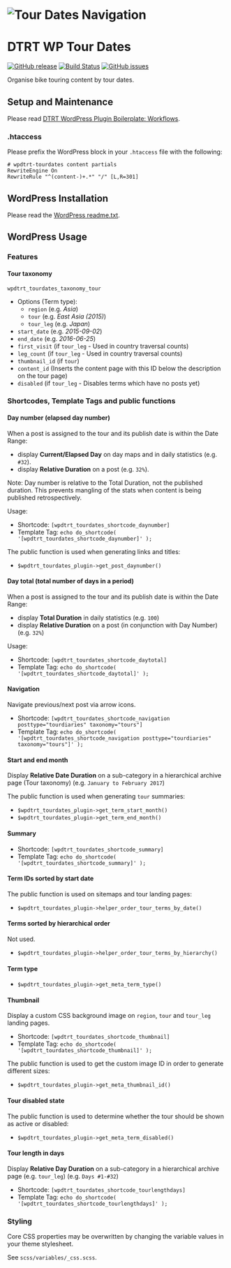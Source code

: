 # ![Tour Dates Navigation](images/github-header.png)

# DTRT WP Tour Dates

[![GitHub release](https://img.shields.io/github/release/dotherightthing/wpdtrt-tourdates.svg)](https://github.com/dotherightthing/wpdtrt-tourdates/releases) [![Build Status](https://github.com/dotherightthing/wpdtrt-tourdates/workflows/Build%20and%20release%20if%20tagged/badge.svg)](https://github.com/dotherightthing/wpdtrt-tourdates/actions?query=workflow%3A%22Build+and+release+if+tagged%22) [![GitHub issues](https://img.shields.io/github/issues/dotherightthing/wpdtrt-tourdates.svg)](https://github.com/dotherightthing/wpdtrt-tourdates/issues)

Organise bike touring content by tour dates.

## Setup and Maintenance

Please read [DTRT WordPress Plugin Boilerplate: Workflows](https://github.com/dotherightthing/wpdtrt-plugin-boilerplate/wiki/Workflows).

### .htaccess

Please prefix the WordPress block in your `.htaccess` file with the following:

```
# wpdtrt-tourdates content partials
RewriteEngine On
RewriteRule "^(content-)+.*" "/" [L,R=301]
```

## WordPress Installation

Please read the [WordPress readme.txt](readme.txt).

## WordPress Usage

### Features

#### Tour taxonomy

`wpdtrt_tourdates_taxonomy_tour`

* Options (Term type):
   * `region` (e.g. *Asia*)
   * `tour` (e.g. *East Asia (2015)*)
   * `tour_leg` (e.g. *Japan*)
* `start_date` (e.g. *2015-09-02*)
* `end_date` (e.g. *2016-06-25*)
* `first_visit` (if `tour_leg` - Used in country traversal counts)
* `leg_count` (if `tour_leg` - Used in country traversal counts)
* `thumbnail_id` (if `tour`)
* `content_id` (Inserts the content page with this ID below the description on the tour page)
* `disabled` (if `tour_leg` - Disables terms which have no posts yet)

### Shortcodes, Template Tags and public functions

#### Day number (elapsed day number)

When a post is assigned to the tour and its publish date is within the Date Range:

* display **Current/Elapsed Day** on day maps and in daily statistics (e.g. `#32`).
* display **Relative Duration** on a post (e.g. `32%`).

Note: Day number is relative to the Total Duration, not the published duration. This prevents mangling of the stats when content is being published retrospectively.

Usage:

* Shortcode: `[wpdtrt_tourdates_shortcode_daynumber]`
* Template Tag: `echo do_shortcode( '[wpdtrt_tourdates_shortcode_daynumber]' );`

The public function is used when generating links and titles:

* `$wpdtrt_tourdates_plugin->get_post_daynumber()`

#### Day total (total number of days in a period)

When a post is assigned to the tour and its publish date is within the Date Range:

* display **Total Duration** in daily statistics (e.g. `100`)
* display **Relative Duration** on a post (in conjunction with Day Number) (e.g. `32%`)

Usage:

* Shortcode: `[wpdtrt_tourdates_shortcode_daytotal]`
* Template Tag: `echo do_shortcode( '[wpdtrt_tourdates_shortcode_daytotal]' );`

#### Navigation

Navigate previous/next post via arrow icons.

* Shortcode: `[wpdtrt_tourdates_shortcode_navigation posttype="tourdiaries" taxonomy="tours"]`
* Template Tag: `echo do_shortcode( '[wpdtrt_tourdates_shortcode_navigation posttype="tourdiaries" taxonomy="tours"]' );`

#### Start and end month

Display **Relative Date Duration** on a sub-category in a hierarchical archive page (Tour taxonomy) (e.g. `January to February 2017`)

The public function is used when generating `tour` summaries:

* `$wpdtrt_tourdates_plugin->get_term_start_month()`
* `$wpdtrt_tourdates_plugin->get_term_end_month()`

#### Summary

* Shortcode: `[wpdtrt_tourdates_shortcode_summary]`
* Template Tag: `echo do_shortcode( '[wpdtrt_tourdates_shortcode_summary]' );`

#### Term IDs sorted by start date

The public function is used on sitemaps and tour landing pages:

* `$wpdtrt_tourdates_plugin->helper_order_tour_terms_by_date()`

#### Terms sorted by hierarchical order

Not used.

* `$wpdtrt_tourdates_plugin->helper_order_tour_terms_by_hierarchy()`

#### Term type

* `$wpdtrt_tourdates_plugin->get_meta_term_type()`

#### Thumbnail

Display a custom CSS background image on `region`, `tour` and `tour_leg` landing pages.

* Shortcode: `[wpdtrt_tourdates_shortcode_thumbnail]`
* Template Tag: `echo do_shortcode( '[wpdtrt_tourdates_shortcode_thumbnail]' );`

The public function is used to get the custom image ID in order to generate different sizes:

* `$wpdtrt_tourdates_plugin->get_meta_thumbnail_id()`

#### Tour disabled state

The public function is used to determine whether the tour should be shown as active or disabled:

* `$wpdtrt_tourdates_plugin->get_meta_term_disabled()`

#### Tour length in days

Display **Relative Day Duration** on a sub-category in a hierarchical archive page (e.g. `tour_leg`) (e.g. `Days #1-#32`)

* Shortcode: `[wpdtrt_tourdates_shortcode_tourlengthdays]`
* Template Tag: `echo do_shortcode( '[wpdtrt_tourdates_shortcode_tourlengthdays]' );`

### Styling

Core CSS properties may be overwritten by changing the variable values in your theme stylesheet.

See `scss/variables/_css.scss`.

